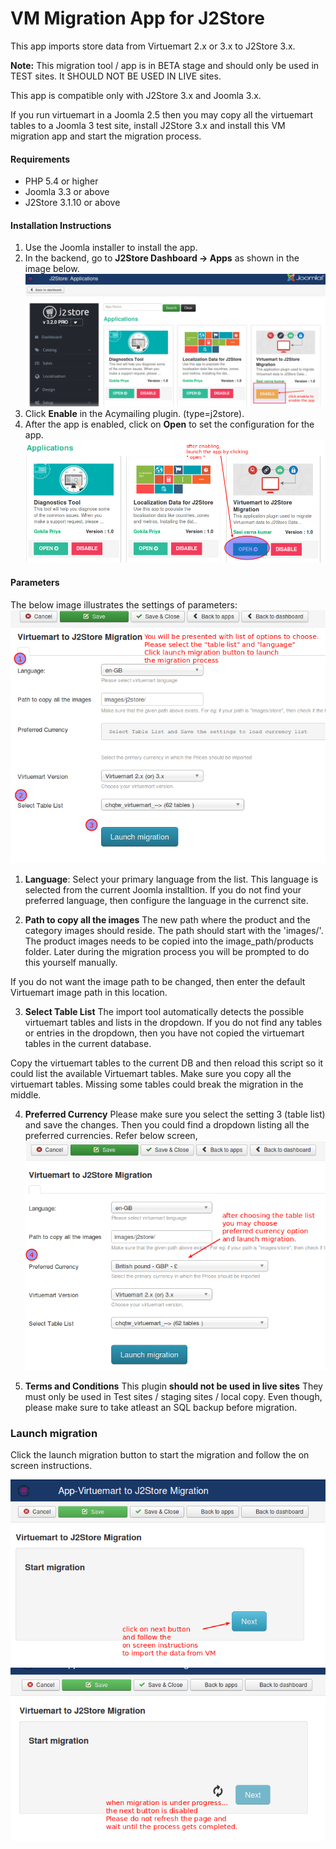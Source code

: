 # VM Migration App for J2Store

This app imports store data from Virtuemart 2.x or 3.x to J2Store 3.x. 

**Note:** This migration tool / app is in BETA stage and should only be used in TEST sites. It SHOULD NOT BE USED IN LIVE sites.

This app is compatible only with J2Store 3.x and Joomla 3.x.

If you run virtuemart in a Joomla 2.5 then you may copy all the virtuemart tables to a Joomla 3 test site, install J2Store 3.x and install this VM migration app and start the migration process.

#### Requirements

* PHP 5.4 or higher
* Joomla 3.3 or above
* J2Store 3.1.10 or above

#### Installation Instructions
1. Use the Joomla installer to install the app. 
2. In the backend, go to **J2Store Dashboard -> Apps** as shown in the image below. 
![](./assets/images/app_vmmig_ss1.png)
3. Click **Enable** in the Acymailing plugin. (type=j2store). 
4. After the app is enabled, click on **Open** to set the configuration for the app.
![](./assets/images/app_vmmig_ss2.png)

#### Parameters
The below image illustrates the settings of parameters:
![](./assets/images/app_vmmig_ss3.png)

1. **Language**:
Select your primary language from the list. This language is selected from the current Joomla installtion. If you do not find your preferred language, then configure the language in the currenct site.

2. **Path to copy all the images**
The new path where the product and the category images should reside. The path should start with the 'images/'.
The product images needs to be copied into the image_path/products folder. Later during the migration process you will be prompted to do this yourself manually.

If you do not want the image path to be changed, then enter the default Virtuemart image path in this location.

3. **Select Table List**
The import tool automatically detects the possible virtuemart tables and lists in the dropdown.
If you do not find any tables or entries in the dropdown, then you have not copied the virtuemart tables in the current database.

Copy the virtuemart tables to the current DB and then reload this script so it could list the available Virtuemart tables. Make sure you copy all the virtuemart tables. Missing some tables could break the migration in the middle.

4. **Preferred Currency**
Please make sure you select the setting 3 (table list) and save the changes. Then you could find a dropdown listing all the preferred currencies. Refer below screen,
![](./assets/images/app_vmmig_ss4.png)

5. **Terms and Conditions**
This plugin **should not be used in live sites** They must only be used in Test sites / staging sites / local copy. Even though, please make sure to take atleast an SQL backup before migration.

### Launch migration
Click the launch migration button to start the migration and follow the on screen instructions.

![](./assets/images/app_vmmig_ss5.png)
![](./assets/images/app_vmmig_ss6.png)